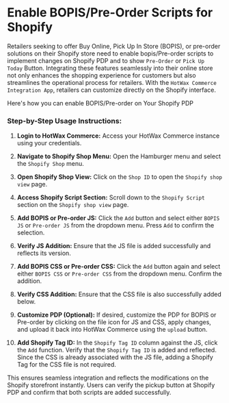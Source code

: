 # Enable BOPIS/Pre-Order Scripts for Shopify

Retailers seeking to offer Buy Online, Pick Up In Store (BOPIS), or pre-order solutions on their Shopify store need to enable bopis/Pre-order scripts to implement changes on Shopify PDP and to show `Pre-Order` or `Pick Up Today` Button. Integrating these features seamlessly into their online store not only enhances the shopping experience for customers but also streamlines the operational process for retailers. With the `HotWax Commerce Integration App`, retailers can customize directly on the Shopify interface.

Here's how you can enable BOPIS/Pre-order on Your Shopify PDP

### Step-by-Step Usage Instructions:

1. **Login to HotWax Commerce:** Access your HotWax Commerce instance using your credentials.

2. **Navigate to Shopify Shop Menu:** Open the Hamburger menu and select the `Shopify Shop` menu.

3. **Open Shopify Shop View:** Click on the `Shop ID` to open the `Shopify shop view` page.

4. **Access Shopify Script Section:** Scroll down to the `Shopify Script` section on the `Shopify shop view` page.

5. **Add BOPIS or Pre-order JS:** Click the `Add` button and select either `BOPIS JS` or `Pre-order JS` from the dropdown menu. Press `Add` to confirm the selection.

6. **Verify JS Addition:** Ensure that the JS file is added successfully and reflects its version.

7. **Add BOPIS CSS or Pre-order CSS:** Click the `Add` button again and select either `BOPIS CSS` or `Pre-order CSS` from the dropdown menu. Confirm the addition.

8. **Verify CSS Addition:** Ensure that the CSS file is also successfully added below. 

9. **Customize PDP (Optional):** If desired, customize the PDP for BOPIS or Pre-order by clicking on the file icon for JS and CSS, apply changes, and upload it back into HotWax Commerce using the `upload` button.

10. **Add Shopify Tag ID:** In the `Shopify Tag ID` column against the JS, click the `Add` function. Verify that the `Shopify Tag ID` is added and reflected. Since the CSS is already associated with the JS file, adding a Shopify Tag for the CSS file is not required.

This ensures seamless integration and reflects the modifications on the Shopify storefront instantly. Users can verify the pickup button at Shopify PDP and confirm that both scripts are added successfully. 
